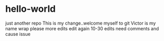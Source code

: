 # hello-world
just another repo
This is my change..welcome myself to git
Victor is my name
wrap please
more edits
edit again
10-30 edits need comments and cause issue
